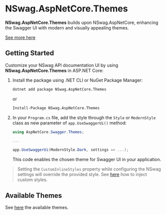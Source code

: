 ﻿# NSwag.AspNetCore.Themes

**NSwag.AspNetCore.Themes** builds upon NSwag.AspNetCore, enhancing the Swagger UI with modern and visually appealing themes.

[See more here](https://github.com/teociaps/SwaggerUI.Themes?tab=readme-ov-file#features)


## Getting Started

Customize your NSwag API documentation UI by using **NSwag.AspNetCore.Themes** in ASP.NET Core:

1. Install the package using .NET CLI or NuGet Package Manager:

	```bash
	dotnet add package NSwag.AspNetCore.Themes
	```

	or

	```bash
	Install-Package NSwag.AspNetCore.Themes
	```

2. In your `Program.cs` file, add the style through the `Style` or `ModernStyle` class as new parameter of `app.UseSwaggerUi()` method:

	```csharp
	using AspNetCore.Swagger.Themes;

	...

	app.UseSwaggerUi(ModernStyle.Dark, settings => ...);
	```

	This code enables the chosen theme for Swagger UI in your application.
	
> Setting the `CustomInlineStyles` property while configuring the NSwag settings will override the provided style.
> See [here](https://github.com/teociaps/SwaggerUI.Themes?tab=readme-ov-file#custom-styles) how to inject custom styles.


## Available Themes

See [here](https://github.com/teociaps/SwaggerUI.Themes?tab=readme-ov-file#available-themes) the available themes.